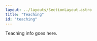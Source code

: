 ```yaml
---
layout: ../layouts/SectionLayout.astro
title: "Teaching"
id: "teaching"
---
```


Teaching info goes here.